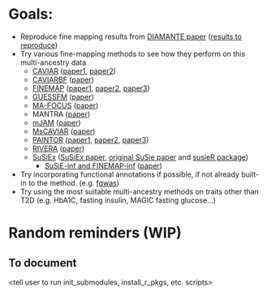 # Goals:
+ Reproduce fine mapping results from [DIAMANTE paper](https://doi.org/10.1038/s41588-022-01058-3) ([results to reproduce](https://kp4cd.org/index.php/node/869))
+ Try various fine-mapping methods to see how they perform on this multi-ancestry data
  - [CAVIAR](https://github.com/fhormoz/caviar) ([paper1](https://doi.org/10.1534/genetics.114.167908), [paper2](https://doi.org/10.1016/j.ajhg.2016.10.003))
  - [CAVIARBF](https://bitbucket.org/Wenan/caviarbf/src/master/) ([paper](https://doi.org/10.1534/genetics.116.188953))
  - [FINEMAP](http://www.christianbenner.com/) ([paper1](https://doi.org/10.1093/bioinformatics/btw018), [paper2](https://doi.org/10.1016/j.ajhg.2017.08.012), [paper3](https://doi.org/10.1101/318618))
  - [GUESSFM](https://github.com/chr1swallace/GUESSFM) ([paper](https://doi.org/10.1371/journal.pgen.1005272))
  - [MA-FOCUS](https://www.mancusolab.com/ma-focus) ([paper](https://www.cell.com/ajhg/fulltext/S0002-9297(22)00306-8))
  - MANTRA ([paper](https://doi.org/10.1002/gepi.20630))
  - [mJAM](https://github.com/USCbiostats/hJAM) ([paper](https://doi.org/10.1101/2022.12.22.521659))
  - [MsCAVIAR](https://github.com/nlapier2/MsCAVIAR) ([paper](https://doi.org/10.1371/journal.pgen.1009733))
  - [PAINTOR](https://github.com/gkichaev/PAINTOR_V3.0) ([paper1](https://doi.org/10.1371/journal.pgen.1004722), [paper2](https://www.cell.com/ajhg/fulltext/S0002-9297(15)00243-8), [paper3](https://doi.org/10.1093%2Fbioinformatics%2Fbtw615))
  - [RIVERA](https://github.com/yueli-compbio/RiVIERA) ([paper](https://doi.org/10.1093/nar/gkw627))
  - [SuSiEx](https://github.com/getian107/SuSiEx) ([SuSiEx paper](https://doi.org/10.1101/2023.01.07.23284293), [original SuSie paper](https://doi.org/10.1111/rssb.12388) and [susieR package](https://github.com/stephenslab/susieR))
    - [SuSiE-inf and FINEMAP-inf](https://github.com/FinucaneLab/fine-mapping-inf) ([paper](https://doi.org/10.1101/2022.10.21.513123))
+ Try incorporating functional annotations if possible, if not already built-in to the method. (e.g. [fgwas](https://github.com/joepickrell/fgwas))
+ Try using the most suitable multi-ancestry methods on traits other than T2D (e.g. HbA1C, fasting insulin, MAGIC fasting glucose...)

# Random reminders (WIP)
## To document
<tell user to run init_submodules, install_r_pkgs, etc. scripts>
